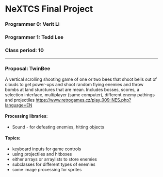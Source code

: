 # NeXTCS Final Project
### Programmer 0: Verit Li
### Programmer 1: Tedd Lee
### Class period: 10
---
### Proposal: TwinBee

A vertical scrolling shooting game of one or two bees that shoot bells out of clouds to get power-ups and shoot random flying enemies and throw bombs at land sturctures that are mean. Includes bosses, scores, a selection interface, multiplayer (same computer), different enemy pathings and projectiles
https://www.retrogames.cz/play_009-NES.php?language=EN
#### Processing libraries: 
- Sound - for defeating enemies, hitting objects
#### Topics: 
- keyboard inputs for game controls
- using projectiles and hitboxes
- either arrays or arraylists to store enemies
- subclasses for different types of enemies
- some image processing for sprites

